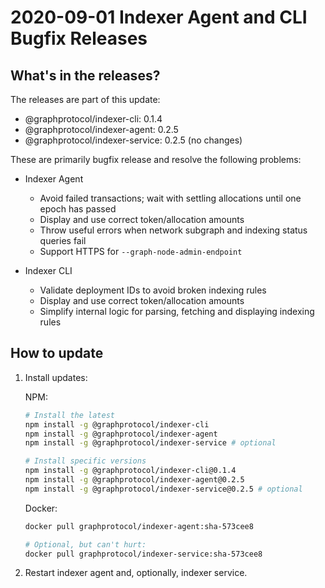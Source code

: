 # 2020-09-01 Indexer Agent and CLI Bugfix Releases

## What's in the releases?

The releases are part of this update:

- @graphprotocol/indexer-cli: 0.1.4
- @graphprotocol/indexer-agent: 0.2.5
- @graphprotocol/indexer-service: 0.2.5 (no changes)

These are primarily bugfix release and resolve the following problems:

- Indexer Agent

  - Avoid failed transactions; wait with settling allocations until one epoch has passed
  - Display and use correct token/allocation amounts
  - Throw useful errors when network subgraph and indexing status queries fail
  - Support HTTPS for `--graph-node-admin-endpoint`

- Indexer CLI
  - Validate deployment IDs to avoid broken indexing rules
  - Display and use correct token/allocation amounts
  - Simplify internal logic for parsing, fetching and displaying indexing rules

## How to update

1. Install updates:

   NPM:

   ```sh
   # Install the latest
   npm install -g @graphprotocol/indexer-cli
   npm install -g @graphprotocol/indexer-agent
   npm install -g @graphprotocol/indexer-service # optional

   # Install specific versions
   npm install -g @graphprotocol/indexer-cli@0.1.4
   npm install -g @graphprotocol/indexer-agent@0.2.5
   npm install -g @graphprotocol/indexer-service@0.2.5 # optional
   ```

   Docker:

   ```sh
   docker pull graphprotocol/indexer-agent:sha-573cee8

   # Optional, but can't hurt:
   docker pull graphprotocol/indexer-service:sha-573cee8
   ```

2. Restart indexer agent and, optionally, indexer service.
